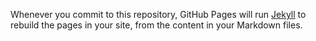Whenever you commit to this repository, GitHub Pages will run [Jekyll](https://jekyllrb.com/) to rebuild the pages in your site, from the content in your Markdown files.